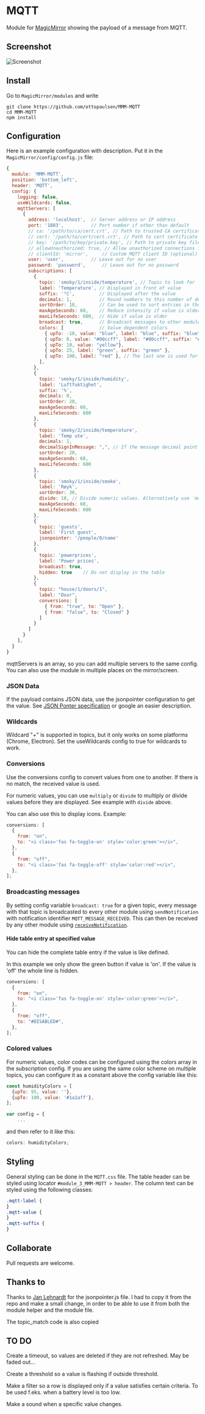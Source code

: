 # MQTT

Module for [MagicMirror](https://github.com/MichMich/MagicMirror/) showing the payload of a message from MQTT.

## Screenshot

![Screenshot](doc/MQTT.png)

## Install

Go to `MagicMirror/modules` and write

    git clone https://github.com/ottopaulsen/MMM-MQTT
    cd MMM-MQTT
    npm install

## Configuration

Here is an example configuration with description. Put it in the `MagicMirror/config/config.js` file:

```javascript
{
  module: 'MMM-MQTT',
  position: 'bottom_left',
  header: 'MQTT',
  config: {
    logging: false,
    useWildcards: false,
    mqttServers: [
      {
        address: 'localhost',  // Server address or IP address
        port: '1883',          // Port number if other than default
        // ca: '/path/to/ca/cert.crt', // Path to trusted CA certificate file (optional)
		// cert: '/path/to/cert/cert.crt', // Path to cert certificate file (optional)
		// key: '/path/to/key/private.key', // Path to private key file (optional)
		// allowUnauthorized: true, // Allow unauthorized connections for self signed certificates (optional)
        // clientId: 'mirror',     // Custom MQTT client ID (optional)
        user: 'user',          // Leave out for no user
        password: 'password',      // Leave out for no password
        subscriptions: [
          {
            topic: 'smoky/1/inside/temperature', // Topic to look for
            label: 'Temperature', // Displayed in front of value
            suffix: '°C',         // Displayed after the value
            decimals: 1,          // Round numbers to this number of decimals
            sortOrder: 10,        // Can be used to sort entries in the same table
            maxAgeSeconds: 60,    // Reduce intensity if value is older
            maxLifeSeconds: 600,  // Hide if value is older
            broadcast: true,      // Broadcast messages to other modules
            colors: [             // Value dependent colors
              { upTo: -10, value: "blue", label: "blue", suffix: "blue" },
              { upTo: 0, value: "#00ccff", label: "#00ccff", suffix: "#00ccff" },
              { upTo: 10, value: "yellow"},
              { upTo: 25, label: "green", suffix: "green" },
              { upTo: 100, label: "red" }, // The last one is used for higher values too
            ],
          },
          {
            topic: 'smoky/1/inside/humidity',
            label: 'Luftfuktighet',
            suffix: '%',
            decimals: 0,
            sortOrder: 20,
            maxAgeSeconds: 60,
            maxLifeSeconds: 600 
          },
          {
            topic: 'smoky/2/inside/temperature',
            label: 'Temp ute',
            decimals: 1,
            decimalSignInMessage: ",", // If the message decimal point is not "."
            sortOrder: 20,
            maxAgeSeconds: 60,
            maxLifeSeconds: 600 
          },
          {
            topic: 'smoky/1/inside/smoke',
            label: 'Røyk',
            sortOrder: 30,
            divide: 10, // Divide numeric values. Alternatively use `multiply`.
            maxAgeSeconds: 60,
            maxLifeSeconds: 600 
          },
          {
            topic: 'guests',
            label: 'First guest',
            jsonpointer: '/people/0/name'
          },
          {
            topic: 'powerprices',
            label: 'Power prices',
            broadcast: true,
            hidden: true    // Do not display in the table
          },
          {
            topic: "house/1/doors/1",
            label: "Door",
            conversions: [
              { from: "true", to: "Open" },
              { from: "false", to: "Closed" }
            ]
          }
        ]
      }
    ],
  }
}
```

mqttServers is an array, so you can add multiple servers to the same config. You can also use the module in multiple places on the mirror/screen.

### JSON Data

If the payload contains JSON data, use the jsonpointer configuration to get the value. See [JSON Ponter specification](https://tools.ietf.org/html/rfc6901) or google an easier description.

### Wildcards

Wildcard "+" is supported in topics, but it only works on some platforms (Chrome, Electron). Set the useWildcards config to true for wildcards to work.

### Conversions

Use the conversions config to convert values from one to another. If there is no match, the received value is used.

For numeric values, you can use `multiply` or `divide` to multiply or divide values before they are displayed. See example with `divide` above.

You can also use this to display icons. Example:

```javascript
conversions: [
  {
    from: "on",
    to: "<i class='fas fa-toggle-on' style='color:green'></i>",
  },
  {
    from: "off",
    to: "<i class='fas fa-toggle-off' style='color:red'></i>",
  },
];
```

### Broadcasting messages

By setting config variable `broadcast: true` for a given topic, every message with that topic is broadcasted to every other module using `sendNotification` with notification identifier `MQTT_MESSAGE_RECEIVED`. This can then be received by any other module using [`receiveNotification`](https://docs.magicmirror.builders/development/core-module-file.html#notificationreceived-notification-payload-sender).

#### Hide table entry at specified value

You can hide the complete table entry if the value is like defined.

In this example we only show the green button if value is 'on'.
If the value is 'off' the whole line is hidden.

```javascript
conversions: [
  {
    from: "on",
    to: "<i class='fas fa-toggle-on' style='color:green'></i>",
  },
  {
    from: "off",
    to: "#DISABLED#",
  },
];
```

### Colored values

For numeric values, color codes can be configured using the colors array in the subscription config.
If you are using the same color scheme on multiple topics, you can configure it as a constant above the config variable like this:

```javascript
const humidityColors = [
  {upTo: 95, value: ''},
  {upTo: 100, value: '#1a1aff'},
];

var config = {
    ...
```

and then refer to it like this:

```javascript
colors: humidityColors;
```

## Styling

General styling can be done in the `MQTT.css` file. The table header can be styled using locator `#module_3_MMM-MQTT > header`. The column text can be styled using the following classes:

```css
.mqtt-label {
}
.mqtt-value {
}
.mqtt-suffix {
}
```

## Collaborate

Pull requests are welcome.

## Thanks to

Thanks to [Jan Lehnardt](https://github.com/janl/node-jsonpointer) for the jsonpointer.js file. I had to copy it from the repo and make a small change, in order to be able to use it from both the module helper and the module file.

The topic_match code is also copied

## TO DO

Create a timeout, so values are deleted if they are not refreshed. May be faded out...

Create a threshold so a value is flashing if outside threshold.

Make a filter so a row is displayed only if a value satisfies certain criteria. To be used f.eks. when a battery level is too low.

Make a sound when a specific value changes.

